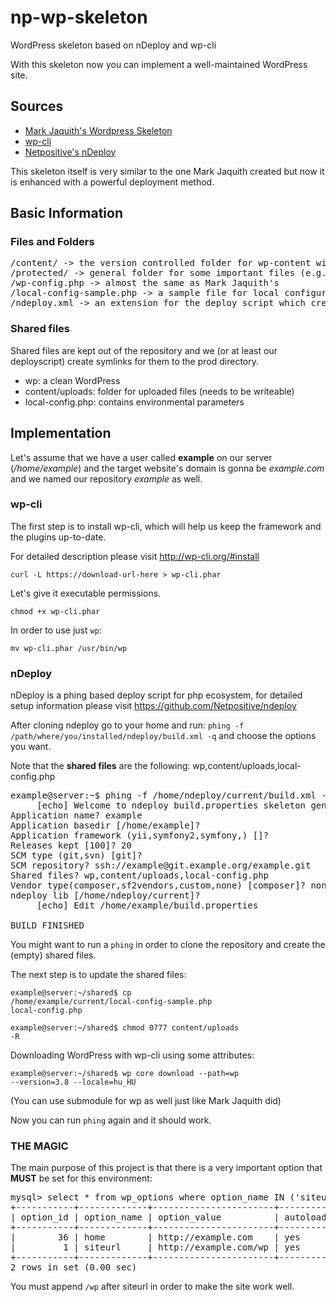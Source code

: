 # np-wp-skeleton

WordPress skeleton based on nDeploy and wp-cli

With this skeleton now you can implement a well-maintained WordPress site.

## Sources

* [Mark Jaquith's Wordpress Skeleton](https://github.com/markjaquith/WordPress-Skeleton/)
* [wp-cli](https://github.com/wp-cli/wp-cli)
* [Netpositive's nDeploy](https://github.com/Netpositive/ndeploy)
 
This skeleton itself is very similar to the one Mark Jaquith created but now it is enhanced with a powerful deployment method.  

## Basic Information

### Files and Folders

<pre>
/content/ -> the version controlled folder for wp-content with all the templates and plugins you use
/protected/ -> general folder for some important files (e.g. common database dump)
/wp-config.php -> almost the same as Mark Jaquith's
/local-config-sample.php -> a sample file for local configuration
/ndeploy.xml -> an extension for the deploy script which creates a symlink to the config file inside the shared wp folder
</pre>

### Shared files

Shared files are kept out of the repository and we (or at least our deployscript) create symlinks for them to the prod directory.

* wp: a clean WordPress
* content/uploads: folder for uploaded files (needs to be writeable)
* local-config.php: contains environmental parameters

## Implementation

Let's assume that we have a user called **example** on our server (*/home/example*) and the target website's domain is gonna be *example.com* and we named our repository *example* as well.

### wp-cli

The first step is to install wp-cli, which will help us keep the framework and the plugins up-to-date.

For detailed description please visit http://wp-cli.org/#install

<code>curl -L https://download-url-here > wp-cli.phar</code>

Let's give it executable permissions.

<code>chmod +x wp-cli.phar</code>

In order to use just <code>wp</code>:

<code>mv wp-cli.phar /usr/bin/wp</code>

### nDeploy

nDeploy is a phing based deploy script for php ecosystem, for detailed setup information please visit https://github.com/Netpositive/ndeploy 

After cloning ndeploy go to your home and run: <code>phing -f /path/where/you/installed/ndeploy/build.xml -q</code> and choose the options you want.

Note that the **shared files** are the following: wp,content/uploads,local-config.php

<pre>
example@server:~$ phing -f /home/ndeploy/current/build.xml -q
     [echo] Welcome to ndeploy build.properties skeleton generator!
Application name? example
Application basedir [/home/example]?
Application framework (yii,symfony2,symfony,) []?
Releases kept [100]? 20
SCM type (git,svn) [git]?
SCM repository? ssh://example@git.example.org/example.git
Shared files? wp,content/uploads,local-config.php
Vendor type(composer,sf2vendors,custom,none) [composer]? none
ndeploy lib [/home/ndeploy/current]?
     [echo] Edit /home/example/build.properties

BUILD FINISHED
</pre>

You might want to run a <code>phing</code> in order to clone the repository and create the (empty) shared files.

The next step is to update the shared files:

<code>example@server:~/shared$ cp /home/example/current/local-config-sample.php local-config.php</code>

<code>example@server:~/shared$ chmod 0777 content/uploads -R</code>

Downloading WordPress with wp-cli using some attributes:

<code>example@server:~/shared$ wp core download --path=wp --version=3.8 --locale=hu_HU</code>

(You can use submodule for wp as well just like Mark Jaquith did)

Now you can run <code>phing</code> again and it should work.

### THE MAGIC

The main purpose of this project is that there is a very important option that **MUST** be set for this environment:

<pre>
mysql> select * from wp_options where option_name IN ('siteurl', 'home');
+-----------+-------------+-----------------------+----------+
| option_id | option_name | option_value          | autoload |
+-----------+-------------+-----------------------+----------+
|        36 | home        | http://example.com    | yes      |
|         1 | siteurl     | http://example.com/wp | yes      |
+-----------+-------------+-----------------------+----------+
2 rows in set (0.00 sec)
</pre>

You must append <code>/wp</code> after siteurl in order to make the site work well.
